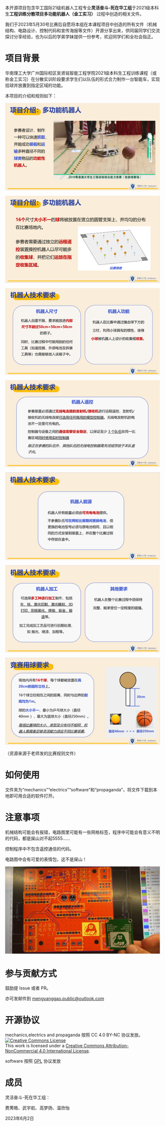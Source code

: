 本开源项目包含华工国际21级机器人工程专业**灵活奋斗-死在华工组**于2021级本科生**工程训练分散项目多功能机器人（金工实习）** 过程中创造的相关文件。

我们于2023年5月30号比赛后自愿将本组在本课程项目中创造的所有文件（机械结构、电路设计、控制代码和宣传海报等文件）开源分享出来，供同届同学们交流探讨分享经验，也为以后的学弟学妹提供一份参考，欢迎同学们和全社会指正。



# 项目背景

华南理工大学广州国际校区吴贤铭智能工程学院2021级本科生工程训练课程（或称金工实习）在分散实训阶段要求学生们以队伍的形式合力制作一台智能车，实现拾球并放置到指定区域的功能。

本项目的介绍和规则如下：

![image-20230531201916669](image-20230531201916669.png)

![image-20230531201933707](image-20230531201933707.png)

![image-20230531202010844](image-20230531202010844.png)

![image-20230531202027463](image-20230531202027463.png)

![image-20230531202046977](image-20230531202046977.png)

![image-20230531202128310](image-20230531202128310.png)

![image-20230531202205949](image-20230531202205949.png)

（资源来源于老师发的比赛规则文件）

# 如何使用

文件夹为“mechanics”“electrics”“software”和“propaganda”，将文件下载到本地即可用合适的软件打开。

# 注意事项

机械结构可能会有报错，电路图里可能有一些网格标签，程序中可能会有意义不明的代码，都是屎山对不起5555……

控制程序中不包含遥控通信的代码。

电路图中会有可爱的表情包，这不是屎山！

![KernelPanic](KernelPanic.jpg)

# 参与贡献方式

鼓励提 Issue 或者 PR。

亦可发邮件到 mengyanggao.public@outlook.com

# 开源协议

mechanics,electrics and propaganda 按照 CC 4.0 BY-NC 协议发放。<a rel="license" href="http://creativecommons.org/licenses/by-nc/4.0/"><img alt="Creative Commons License" style="border-width:0" src="https://i.creativecommons.org/l/by-nc/4.0/88x31.png" /></a><br />This work is licensed under a <a rel="license" href="http://creativecommons.org/licenses/by-nc/4.0/">Creative Commons Attribution-NonCommercial 4.0 International License</a>.

software 按照 [GPL](https://github.com/ksDreamer/-SCUT-2023-Engineering-Innovation-Training/blob/main/LICENSE) 协议发放

# 成员

灵活奋斗-死在华工组：

费菁皓、武宇航、高梦扬、温欣怡

2023年6月2日

